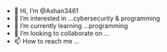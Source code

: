 - 👋 Hi, I’m @Ashan3461
- 👀 I’m interested in ...cybersecurity & programming 
- 🌱 I’m currently learning ...programming 
- 💞️ I’m looking to collaborate on ...
- 📫 How to reach me ...

<!---
Ashan3461/Ashan3461 is a ✨ special ✨ repository because its `README.md` (this file) appears on your GitHub profile.
You can click the Preview link to take a look at your changes.
--->
